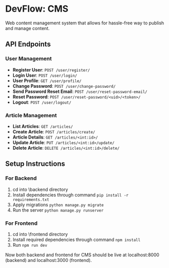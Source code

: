 # DevFlow: CMS

Web content management system that allows for hassle-free way to publish and manage content.

## API Endpoints

### User Management
- **Register User**: `POST /user/register/`
- **Login User**: `POST /user/login/`
- **User Profile**: `GET /user/profile/`
- **Change Password**: `POST /user/change-password/`
- **Send Password Reset Email**: `POST /user/reset-password-email/`
- **Reset Password**: `POST /user/reset-password/<uid>/<token>/`
- **Logout**: `POST /user/logout/`

### Article Management
- **List Articles**: `GET /articles/`
- **Create Article**: `POST /articles/create/`
- **Article Details**: `GET /articles/<int:id>/`
- **Update Article**: `PUT /articles/<int:id>/update/`
- **Delete Article**: `DELETE /articles/<int:id>/delete/`

## Setup Instructions

### For Backend
1. cd into \backend directory
2. Install dependencies through command `pip install -r requirements.txt`
3. Apply migrations `python manage.py migrate`
4. Run the server `python manage.py runserver`

### For Frontend
1. cd into \frontend directory
2. Install required dependencies through command `npm install`
3. Run `npm run dev`

Now both backend and frontend for CMS should be live at localhost:8000 (backend) and localhost:3000 (frontend).